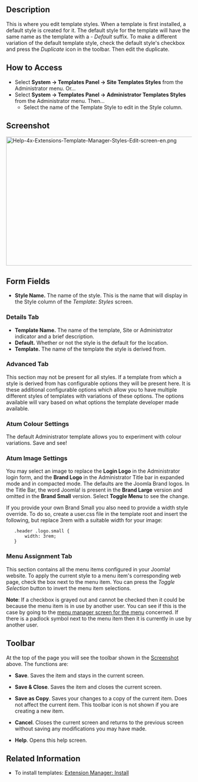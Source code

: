 <!-- Help4.x:Templates:_Edit_Style -->

## Description

This is where you edit template styles. When a template is first
installed, a default style is created for it. The default style for the
template will have the same name as the template with a *- Default*
suffix. To make a different variation of the default template style,
check the default style's checkbox and press the *Duplicate* icon in the
toolbar. Then edit the duplicate.

## How to Access

- Select **System **→** Templates Panel **→** Site Templates Styles**
  from the Administrator menu. Or...
- Select **System **→** Templates Panel **→** Administrator Templates
  Styles** from the Administrator menu. Then...
  - Select the name of the Template Style to edit in the Style column.

## Screenshot

<img
src="https://docs.joomla.org/images/2/29/Help-4x-Extensions-Template-Manager-Styles-Edit-screen-en.png"
decoding="async" data-file-width="800" data-file-height="349"
width="800" height="349"
alt="Help-4x-Extensions-Template-Manager-Styles-Edit-screen-en.png" />

## Form Fields

- **Style Name.** The name of the style. This is the name that will
  display in the Style column of the *Template: Styles* screen.

### Details Tab

- **Template Name.** The name of the template, Site or Administrator
  indicator and a brief description.
- **Default.** Whether or not the style is the default for the location.
- **Template.** The name of the template the style is derived from.

### Advanced Tab

This section may not be present for all styles. If a template from which
a style is derived from has configurable options they will be present
here. It is these additional configurable options which allow you to
have multiple different styles of templates with variations of these
options. The options available will vary based on what options the
template developer made available.

### Atum Colour Settings

The default Administrator template allows you to experiment with colour
variations. Save and see!

### Atum Image Settings

You may select an image to replace the **Login Logo** in the
Administrator login form, and the **Brand Logo** in the Administrator
Title bar in expanded mode and in compacted mode. The defaults are the
Joomla Brand logos. In the Title Bar, the word Joomla! is present in the
**Brand Large** version and omitted in the **Brand Small** version.
Select **Toggle Menu** to see the change.

If you provide your own Brand Small you also need to provide a width
style override. To do so, create a user.css file in the template root
and insert the following, but replace 3rem with a suitable width for
your image:

       .header .logo.small {
           width: 3rem;
       }

### Menu Assignment Tab

This section contains all the menu items configured in your Joomla!
website. To apply the current style to a menu item's corresponding web
page, check the box next to the menu item. You can press the *Toggle
Selection* button to invert the menu item selections.

**Note**: If a checkbox is grayed out and cannot be checked then it
could be because the menu item is in use by another user. You can see if
this is the case by going to the [menu manager screen for the
menu](https://docs.joomla.org/Help4.x:Menus:_Items/en "Help4.x:Menus: Items/en")
concerned. If there is a padlock symbol next to the menu item then it is
currently in use by another user.

## Toolbar

At the top of the page you will see the toolbar shown in the
[Screenshot](#Screenshot) above. The functions are:

- **Save**. Saves the item and stays in the current screen.

<!-- -->

- **Save & Close**. Saves the item and closes the current screen.

<!-- -->

- **Save as Copy**. Saves your changes to a copy of the current item.
  Does not affect the current item. This toolbar icon is not shown if
  you are creating a new item.

<!-- -->

- **Cancel**. Closes the current screen and returns to the previous
  screen without saving any modifications you may have made.

<!-- -->

- **Help**. Opens this help screen.

## Related Information

- To install templates: [Extension Manager:
  Install](https://docs.joomla.org/Help4.x:Extensions:_Install/en "Help4.x:Extensions: Install/en")
